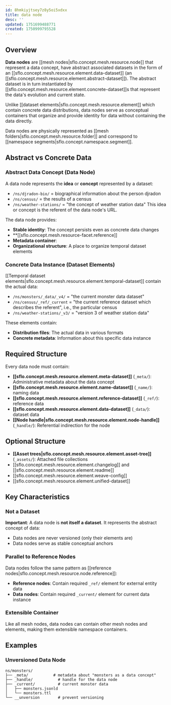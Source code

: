 ```yaml
---
id: 8hmkiyjtsey7z8y5oi5xdxx
title: data node
desc: ''
updated: 1751699488771
created: 1750999795528
---
```


## Overview

**Data nodes** are [[mesh nodes|sflo.concept.mesh.resource.node]] that represent a data concept, have abstract associated datasets in the form of an [[sflo.concept.mesh.resource.element.data-dataset]] (an [[sflo.concept.mesh.resource.element.abstract-dataset]]). The abstract dataset is in turn instantiated by [[sflo.concept.mesh.resource.element.concrete-dataset]]s that represent the data's evolution and current state.

Unlike [[dataset elements|sflo.concept.mesh.resource.element]] which contain concrete data distributions, data nodes serve as conceptual containers that organize and provide identity for data without containing the data directly.

Data nodes are physically represented as [[mesh folders|sflo.concept.mesh.resource.folder]] and correspond to [[namespace segments|sflo.concept.namespace.segment]].

## Abstract vs Concrete Data

### Abstract Data Concept (Data Node)
A data node represents the **idea** or **concept** represented by a dataset:
- `/ns/djradon-bio/` = biographical information about the person djradon
- `/ns/census/` =  the results of a census
- `/ns/weather-stations/` = "the concept of weather station data"
This idea or concept is the referent of the data node's URL. 

The data node provides:
- **Stable identity**: The concept persists even as concrete data changes
- **[[sflo.concept.mesh.resource-facet.reference]]
- **Metadata container**: 
- **Organizational structure**: A place to organize temporal dataset elements

### Concrete Data Instance (Dataset Elements)
[[Temporal dataset elements|sflo.concept.mesh.resource.element.temporal-dataset]] contain the actual data:
- `/ns/monsters/_data/_v4/` = "the current monster data dataset"
- `/ns/census/_ref/_current` = "the current reference dataset which describes the referent", i.e., the particular census  
- `/ns/weather-stations/_v3/` = "version 3 of weather station data"

These elements contain:
- **Distribution files**: The actual data in various formats
- **Concrete metadata**: Information about this specific data instance

## Required Structure

Every data node must contain:

- **[[sflo.concept.mesh.resource.element.meta-dataset]]** (`_meta/`): Administrative metadata about the data concept
- **[[sflo.concept.mesh.resource.element.name-dataset]]** (`_name/`): naming data
- **[[sflo.concept.mesh.resource.element.reference-dataset]]** (`_ref/`): reference data
- **[[sflo.concept.mesh.resource.element.data-dataset]]** (`_data/`): dataset data
- **[[Node handle|sflo.concept.mesh.resource.element.node-handle]]** (`_handle/`): Referential indirection for the node


## Optional Structure

- **[[Asset trees|sflo.concept.mesh.resource.element.asset-tree]]** (`_assets/`): Attached file collections
- [[sflo.concept.mesh.resource.element.changelog]] and [[sflo.concept.mesh.resource.element.readme]]
- [[sflo.concept.mesh.resource.element.weave-config]]
- [[sflo.concept.mesh.resource.element.unified-dataset]] 

## Key Characteristics

### Not a Dataset

**Important**: A data node is **not itself a dataset**. It represents the abstract concept of data:
- Data nodes are never versioned (only their elements are)
- Data nodes serve as stable conceptual anchors



### Parallel to Reference Nodes
Data nodes follow the same pattern as [[reference nodes|sflo.concept.mesh.resource.node.reference]]:
- **Reference nodes**: Contain required `_ref/` element for external entity data
- **Data nodes**: Contain required `_current/` element for current data instance

### Extensible Container
Like all mesh nodes, data nodes can contain other mesh nodes and elements, making them extensible namespace containers.

## Examples

### Unversioned Data Node
```
ns/monsters/
├── _meta/           # metadata about "monsters as a data concept"
├── _handle/           # handle for the data node
├── _current/          # current monster data
│   ├── monsters.jsonld
│   └── monsters.ttl
└── __unversion        # prevent versioning
```

